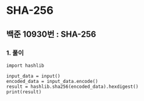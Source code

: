 # SHA-256

## 백준 10930번 : SHA-256

### 1. 풀이

```text
import hashlib

input_data = input()
encoded_data = input_data.encode()
result = hashlib.sha256(encoded_data).hexdigest()
print(result)
```